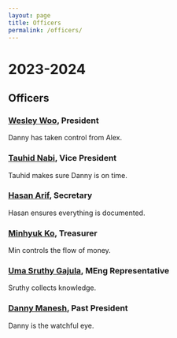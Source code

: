 ```yaml
---
layout: page
title: Officers
permalink: /officers/
---
```


# <a name="2023-2024"></a>2023-2024<a href="#2023-2024"><i class="fa fa-link" aria-hidden="true"></i></a>

## <a name="Officers"></a>Officers<a href="#Officers"><i class="fa fa-link" aria-hidden="true"></i></a>


### <a name="Wesley">[Wesley Woo](https://wesmwoo.github.io), President<a href="#Wesley"><i class="fa fa-link" aria-hidden="true"></i></a>

Danny has taken control from Alex.

###  <a name="Tauhid">[Tauhid Nabi](https://tauhidun.github.io/), Vice President<a href="#Tauhid"><i class="fa fa-link" aria-hidden="true"></i></a>

Tauhid makes sure Danny is on time.

### <a name="Hasan">[Hasan Arif](https://www.linkedin.com/in/kazi-hasan-ibn-arif-8b78a61a3/), Secretary<a href="#Hasan"><i class="fa fa-link" aria-hidden="true"></i></a>

Hasan ensures everything is documented.

### <a name="Min">[Minhyuk Ko](https://people.cs.vt.edu/minhyukko/), Treasurer<a href="#Min"><i class="fa fa-link" aria-hidden="true"></i></a>

Min controls the flow of money.
  
###  <a name="Sruthy">[Uma Sruthy Gajula](https://www.linkedin.com/in/uma-sruthy-gajula-111a8515a/), MEng Representative<a href="#Sruthy"><i class="fa fa-link" aria-hidden="true"></i></a>

Sruthy collects knowledge.
  
###  <a name="Danny">[Danny Manesh](https://maneshd.github.io/), Past President<a href="#Danny"><i class="fa fa-link" aria-hidden="true"></i></a>

Danny is the watchful eye.
